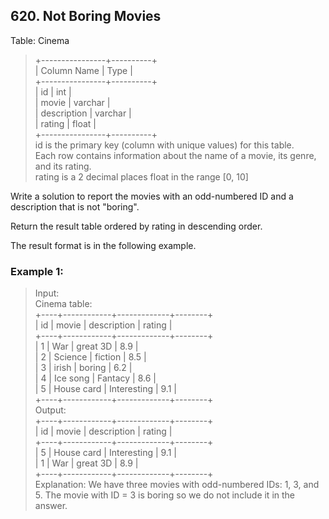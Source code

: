 ## 620. Not Boring Movies

Table: Cinema

> +----------------+----------+<br/>
> | Column Name    | Type     |<br/>
> +----------------+----------+<br/>
> | id             | int      |<br/>
> | movie          | varchar  |<br/>
> | description    | varchar  |<br/>
> | rating         | float    |<br/>
> +----------------+----------+<br/>
> id is the primary key (column with unique values) for this table.<br/>
> Each row contains information about the name of a movie, its genre, and its rating.<br/>
> rating is a 2 decimal places float in the range [0, 10]<br/>

Write a solution to report the movies with an odd-numbered ID and a description that is not "boring".

Return the result table ordered by rating in descending order.

The result format is in the following example.

### Example 1:

> Input: <br/>
> Cinema table:<br/>
> +----+------------+-------------+--------+<br/>
> | id | movie      | description | rating |<br/>
> +----+------------+-------------+--------+<br/>
> | 1  | War        | great 3D    | 8.9    |<br/>
> | 2  | Science    | fiction     | 8.5    |<br/>
> | 3  | irish      | boring      | 6.2    |<br/>
> | 4  | Ice song   | Fantacy     | 8.6    |<br/>
> | 5  | House card | Interesting | 9.1    |<br/>
> +----+------------+-------------+--------+<br/>
> Output: <br/>
> +----+------------+-------------+--------+<br/>
> | id | movie      | description | rating |<br/>
> +----+------------+-------------+--------+<br/>
> | 5  | House card | Interesting | 9.1    |<br/>
> | 1  | War        | great 3D    | 8.9    |<br/>
> +----+------------+-------------+--------+<br/>
> Explanation: 
> We have three movies with odd-numbered IDs: 1, 3, and 5. The movie with ID = 3 is boring so we do not include it in the answer.
